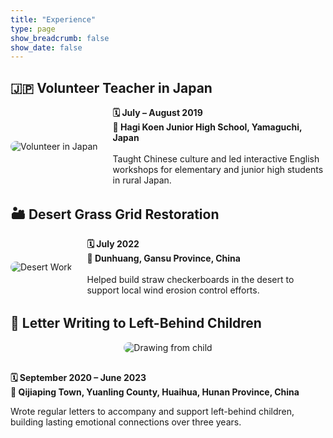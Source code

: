 ```yaml
---
title: "Experience"
type: page
show_breadcrumb: false
show_date: false
---
```


## 🇯🇵 Volunteer Teacher in Japan

<div style="display: flex; align-items: center; gap: 1.5rem; margin-top: 1rem; margin-bottom: 2rem; flex-wrap: nowrap;">

  <img src="/uploads/japan.JPG" alt="Volunteer in Japan" style="max-width: 250px; border-radius: 12px; flex-shrink: 0;">

  <div style="flex: 1;">
    <strong>🗓 July – August 2019</strong><br>
    <strong>📍 Hagi Koen Junior High School, Yamaguchi, Japan</strong><br><br>
    Taught Chinese culture and led interactive English workshops for elementary and junior high students in rural Japan.
  </div>

</div>

## 🏜️ Desert Grass Grid Restoration

<div style="display: flex; align-items: center; gap: 1.5rem; margin-top: 1rem; margin-bottom: 2rem; flex-wrap: nowrap;">

  <img src="/uploads/desert.jpg" alt="Desert Work" style="max-width: 250px; border-radius: 12px; flex-shrink: 0;">

  <div style="flex: 1;">
    <strong>🗓 July 2022</strong><br>
    <strong>📍 Dunhuang, Gansu Province, China</strong><br><br>
    Helped build straw checkerboards in the desert to support local wind erosion control efforts.
  </div>

</div>

## 💌 Letter Writing to Left-Behind Children

<p align="center">
  <img src="/uploads/letter.jpg" alt="Drawing from child" style="max-width: 300px; border-radius: 12px; margin-bottom: 1rem;">
</p>

**🗓 September 2020 – June 2023**  
**📍 Qijiaping Town, Yuanling County, Huaihua, Hunan Province, China**


Wrote regular letters to accompany and support left-behind children, building lasting emotional connections over three years.

